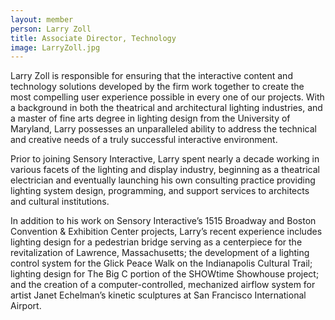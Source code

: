 ```yaml
---
layout: member
person: Larry Zoll
title: Associate Director, Technology
image: LarryZoll.jpg
---
```


Larry Zoll is responsible for ensuring that the interactive content and technology solutions developed by the firm work together to create the most compelling user experience possible in every one of our projects. With a background in both the theatrical and architectural lighting industries, and a master of fine arts degree in lighting design from the University of Maryland, Larry possesses an unparalleled ability to address the technical and creative needs of a truly successful interactive environment.

Prior to joining Sensory Interactive, Larry spent nearly a decade working in various facets of the lighting and display industry, beginning as a theatrical electrician and eventually launching his own consulting practice providing lighting system design, programming, and support services to architects and cultural institutions.

In addition to his work on Sensory Interactive’s 1515 Broadway and Boston Convention & Exhibition Center projects, Larry’s recent experience includes lighting design for a pedestrian bridge serving as a centerpiece for the revitalization of Lawrence, Massachusetts; the development of a lighting control system for the Glick Peace Walk on the Indianapolis Cultural Trail; lighting design for The Big C portion of the SHOWtime Showhouse project; and the creation of a computer-controlled, mechanized airflow system for artist Janet Echelman’s kinetic sculptures at San Francisco International Airport.